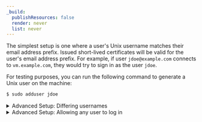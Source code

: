 ```yaml
---
_build:
  publishResources: false
  render: never
  list: never
---
```


The simplest setup is one where a user's Unix username matches their email address prefix. 
Issued short-lived certificates will be valid for the user's email address prefix.
For example, if user `jdoe@example.com` connects to `vm.example.com`, they would try to sign in as the user `jdoe`.

For testing purposes, you can run the following command to generate a Unix user on the machine:

```sh
$ sudo adduser jdoe
```

<details>
<summary>Advanced Setup: Differing usernames</summary>
<div>

SSH certificates have no concept of username, and instead authorize users to a "principal".
When `jdoe@example.com` tries to connect to `vm.example.com`, the short-lived certificate is authorized for the principal `jdoe`.

By default, an SSH server will authenticate the username against the list of principals in the user's cert.
However, you can override this behavior by instead offering a command to say which principals are authorized.

If you'd like to allow `jdoe@example.com` to log in as the user `johndoe`, you can add the following to the server's `/etc/ssh/sshd_config`:
```sh
Match user 'johndoe'
  AuthorizedPrincipalsCommand echo 'jdoe'
  AuthorizedPrincipalsCommandUser nobody
```
This tells the ssh server that, when someone tries to authenticate as the user `johndoe`, check their certificate for the principal `jdoe`.

If you'd like to authorize multiple users, replace the `AuthorizedPrincipalsCommand` above with one to echo multiple usernames, separated by `\n`.
For example, to allow `jdoe@example.com` and `bwayne@example.com` to both log in as `vmuser`:

```sh
Match user 'vmuser'
  AuthorizedPrincipalsCommand echo -e 'jdoe\nbwayne'
  AuthorizedPrincipalsCommandUser nobody
```

Alternatively, you can specify a list of principals (in this case, usernames from users' emails) in a file, and pass that to ssh instead:

```sh
Match user 'vmuser'
  AuthorizedPrincipalsFile /etc/ssh/vmusers-list.txt
```

Then, in `/etc/ssh/vmusers-list.txt`, list the users that can sign in as `vmuser`, one per line:

```text
jdoe
bwayne
robin
```

For any of these configs you'll also need the `TrustedUserCAKeys` option, as documented below.
</div>
</details>

<details>
<summary>Advanced Setup: Allowing any user to log in</summary>
<div>

If you'd like to allow any user to log in as a particular user, you can add the following command to the server's `/etc/ssh/sshd_config`:

```sh
Match user 'vmuser'
  AuthorizedPrincipalsCommand bash -c "echo '%t %k' | ssh-keygen -L -f - | grep -A1 Principals"
  AuthorizedPrincipalsCommandUser nobody
```

(there's no way to tell sshd to allow any verified certificate, so this takes the certificate presented by the user and authorizes whatever principal is listed on it)

Or, to allow any Access user to log in as any user:

```sh
AuthorizedPrincipalsCommand bash -c "echo '%t %k' | ssh-keygen -L -f - | grep -A1 Principals"
AuthorizedPrincipalsCommandUser nobody
```

(the same options, but without the `Match` block above it)

This will put the security of your server entirely dependent on your Access configuration, so make extra sure your [access policies](/cloudflare-one/policies/access/policy-management/) are correctly configured.

For any of these configs you'll also need the `TrustedUserCAKeys` option, as documented below.
</div>
</details>